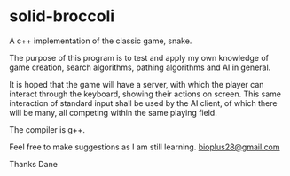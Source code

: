 # solid-broccoli

A c++ implementation of the classic game, snake.

The purpose of this program is to test and apply my own knowledge of 
game creation, search algorithms, pathing algorithms and AI in general.

It is hoped that the game will have a server, with which the player can 
interact through the keyboard, showing their actions on screen. This 
same interaction of standard input shall be used by the AI client, of 
which there will be many, all competing within the same playing field.

The compiler is g++.

Feel free to make suggestions as I am still learning.
bioplus28@gmail.com

Thanks
Dane


